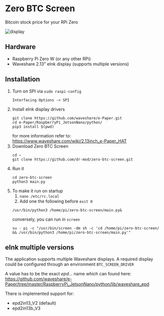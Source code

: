 # Zero BTC Screen
Bitcoin stock price for your RPi Zero

![display](display.jpg)

## Hardware
* Raspberry Pi Zero W (or any other RPi)
* Waveshare 2.13" eInk display (supports multiple versions)

## Installation
1. Turn on SPI via `sudo raspi-config`
    ```
    Interfacing Options -> SPI
    ```
2. Install eInk display drivers
    ```
    git clone https://github.com/waveshare/e-Paper.git
    cd e-Paper/RaspberryPi_JetsonNano/python/
    pip3 install $(pwd)
    ```
    for more information refer to: https://www.waveshare.com/wiki/2.13inch_e-Paper_HAT
3. Download Zero BTC Screen
    ```
    cd ~
    git clone https://github.com/dr-mod/zero-btc-screen.git
    ```
4. Run it 
    ```
    cd zero-btc-screen
    python3 main.py
    ```
5. To make it run on startup
    1. `nano /etc/rc.local` 
    2. Add one the following before `exit 0`
    ```
    /usr/bin/python3 /home/pi/zero-btc-screen/main.py&
    ```
    conversely, you can run in `screen`
    ```
    su - pi -c "/usr/bin/screen -dm sh -c 'cd /home/pi/zero-btc-screen/ && /usr/bin/python3 /home/pi/zero-btc-screen/main.py'"
    ```

## eInk multiple versions

The application supports multiple Waveshare displays.
A required display could be configured through an environment `BTC_SCREEN_DRIVER`

A value has to be the exact *epd...* name which can found here: 
https://github.com/waveshare/e-Paper/tree/master/RaspberryPi_JetsonNano/python/lib/waveshare_epd

There is implemented support for:
* epd2in13_V2 (default)
* epd2in13b_V3